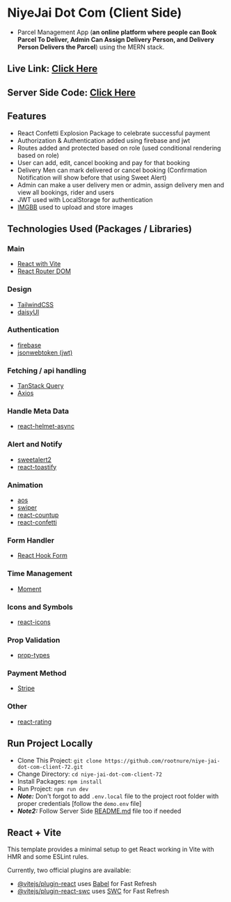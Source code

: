 # NiyeJai Dot Com (Client Side)

- Parcel Management App (**an online platform where people
  can Book Parcel To Deliver, Admin Can Assign Delivery Person, and Delivery Person
  Delivers the Parcel**) using the MERN stack.

## Live Link: [Click Here](https://niye-jai.web.app/)

## Server Side Code: [Click Here](https://github.com/rootnure/niye-jai-dot-com-server-72)

## Features

- React Confetti Explosion Package to celebrate successful payment
- Authorization & Authentication added using firebase and jwt
- Routes added and protected based on role (used conditional rendering based on role)
- User can add, edit, cancel booking and pay for that booking
- Delivery Men can mark delivered or cancel booking (Confirmation Notification will show before that using Sweet Alert)
- Admin can make a user delivery men or admin, assign delivery men and view all bookings, rider and users
- JWT used with LocalStorage for authentication
- [IMGBB](https://imgbb.com/) used to upload and store images

## Technologies Used (Packages / Libraries)

### Main

- [React with Vite](https://vitejs.dev/guide/)
- [React Router DOM](https://reactrouter.com/en/main)

### Design

- [TailwindCSS](https://tailwindcss.com/)
- [daisyUI](https://daisyui.com/)

### Authentication

- [firebase](https://console.firebase.google.com/)
- [jsonwebtoken (jwt)](https://www.npmjs.com/package/jsonwebtoken)

### Fetching / api handling

- [TanStack Query](https://tanstack.com/query/latest)
- [Axios](https://axios-http.com/)

### Handle Meta Data

- [react-helmet-async](https://www.npmjs.com/package/react-helmet-async)

### Alert and Notify

- [sweetalert2](https://sweetalert2.github.io/)
- [react-toastify](https://www.npmjs.com/package/react-toastify)

### Animation

- [aos](https://www.npmjs.com/package/aos)
- [swiper](https://swiperjs.com/demos)
- [react-countup](https://www.npmjs.com/package/react-countup)
- [react-confetti](https://www.npmjs.com/package/react-confetti)

### Form Handler

- [React Hook Form](https://react-hook-form.com/)

### Time Management

- [Moment](https://momentjs.com/)

### Icons and Symbols

- [react-icons](https://www.npmjs.com/package/react-icons)

### Prop Validation

- [prop-types](https://www.npmjs.com/package/prop-types)

### Payment Method

- [Stripe](https://stripe.com/)

### Other

- [react-rating](https://www.npmjs.com/package/react-rating)

## Run Project Locally

- Clone This Project: `git clone https://github.com/rootnure/niye-jai-dot-com-client-72.git`
- Change Directory: `cd niye-jai-dot-com-client-72`
- Install Packages: `npm install`
- Run Project: `npm run dev`
- **_Note:_** Don&apos;t forgot to add `.env.local` file to the project root folder with proper credentials [follow the ```demo.env``` file]
- **_Note2:_** Follow Server Side [README.md](https://github.com/rootnure/niye-jai-dot-com-server-72/blob/main/README.md) file too if needed

## React + Vite

This template provides a minimal setup to get React working in Vite with HMR and some ESLint rules.

Currently, two official plugins are available:

- [@vitejs/plugin-react](https://github.com/vitejs/vite-plugin-react/blob/main/packages/plugin-react/README.md) uses [Babel](https://babeljs.io/) for Fast Refresh
- [@vitejs/plugin-react-swc](https://github.com/vitejs/vite-plugin-react-swc) uses [SWC](https://swc.rs/) for Fast Refresh
